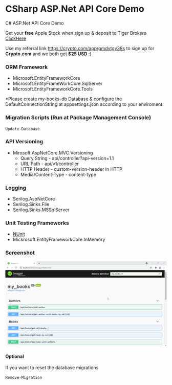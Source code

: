 # CSharp ASP.Net API Core Demo

C# ASP.Net API Core Demo

Get your **free** Apple Stock when sign up & deposit to Tiger Brokers 
[ClickHere](https://www.tigerbrokers.com.sg/activity/forapp/invitflow-intl/signup.html?template=invite202011&lang=en_US&invite=E9WV2L)

Use my referral link https://crypto.com/app/gmdvtgv38s to sign up for **Crypto.com** and we both get **$25 USD** :)

### ORM Framework

- Microsoft.EntityFrameworkCore
- Microsoft.EntityFrameWorkCore.SqlServer
- Microsoft.EntityFrameworkCore.Tools

*Please create my-books-db Database & configure the DefaultConnectionString at appsettings.json according to your enviroment

### Migration Scripts (Run at Package Management Console)

```
Update-Database
```

### API Versioning

- Mirosoft.AspNetCore.MVC.Versioning
  - Query String - api/controller?api-version=1.1
  - URL Path  - api/v1/controller
  - HTTP Header - custom-version-header in HTTP
  - Media/Content-Type - content-type


### Logging

- Serilog.AspNetCore
- Serilog.Sinks.File
- Serilog.Sinks.MSSqlServer


### Unit Testing Frameworks

- [NUnit](https://nunit.org/)
- Micsrosoft.EntityFrameworkCore.InMemory

### Screenshot
<img src="https://github.com/ongyishen/CSharpWebAPICoreDemo/blob/main/Sample.gif?raw=true" />


#### Optional

If you want to reset the database migrations
```
Remove-Migration
```
